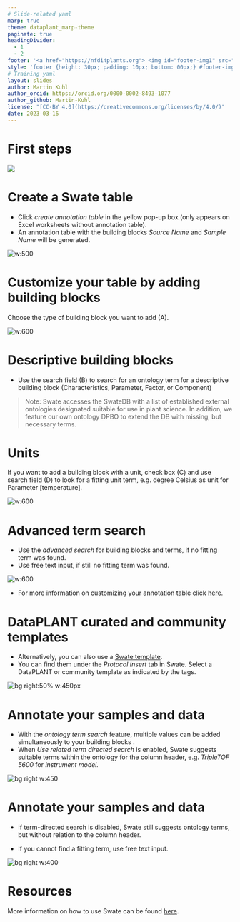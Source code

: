 ```yaml
---
# Slide-related yaml
marp: true
theme: dataplant_marp-theme
paginate: true
headingDivider: 
  - 1
  - 2
footer: '<a href="https://nfdi4plants.org"> <img id="footer-img1" src="../../images/_logos/DataPLANT/DataPLANT_logo_square_bg_transparent.svg"></a> <a href="https://creativecommons.org/licenses/by/4.0/"><img id="footer-img2" src="../../images/_logos/CreativeCommons/by.svg"> </a>'
style: 'footer {height: 30px; padding: 10px; bottom: 00px;} #footer-img1 {height: 30px; padding-left: 0px;} #footer-img2 {height: 20px; padding-left: 20px; opacity: 0.5;}'
# Training yaml
layout: slides
author: Martin Kuhl
author_orcid: https://orcid.org/0000-0002-8493-1077
author_github: Martin-Kuhl
license: "[CC-BY 4.0](https://creativecommons.org/licenses/by/4.0/)"
date: 2023-03-16
---
```


# First steps

![](../../images/_logos/Swate/Swate_logo_for_excel.svg) 


<!-- ################# -->
<!-- Source to slide(s) -->
<!-- ../../bricks/tutorial_swate_firstSteps-First_steps.md -->
<!-- ################# -->


# Create a Swate table

- Click *create annotation table* in the yellow pop-up box (only appears on Excel worksheets without annotation table). 
- An annotation table with the building blocks *Source Name* and *Sample Name* will be generated.  

![w:500](../../images/Swate-CreateAnnotationTable-Exp.jpg)


<!-- ################# -->
<!-- Source to slide(s) -->
<!-- ../../bricks/tutorial_swate_firstSteps-Create_a_Swate_table.md -->
<!-- ################# -->


# Customize your table by adding building blocks

Choose the type of building block you want to add (A).

![w:600](../../images/Swate-AddBuildingBlock-Exp.jpg)


<!-- ################# -->
<!-- Source to slide(s) -->
<!-- ../../bricks/tutorial_swate_firstSteps-Customize_your_table_by_adding_building_blocks.md -->
<!-- ################# -->


# Descriptive building blocks

- Use the search field (B) to search for an ontology term for a descriptive building block (Characteristics, Parameter, Factor, or Component)

> Note: Swate accesses the SwateDB with a list of established external ontologies designated suitable for use in plant science. In addition, we feature our own ontology DPBO to extend the DB with missing, but necessary terms.


<!-- ################# -->
<!-- Source to slide(s) -->
<!-- ../../bricks/tutorial_swate_firstSteps-Descriptive_building_blocks.md -->
<!-- ################# -->


# Units

If you want to add a building block with a unit, check box (C) and use search field (D) to look for a fitting unit term, e.g. degree Celsius as unit for Parameter \[temperature\].

![w:600](../../images/Swate-AddBuildingBlock-Exp.jpg)


<!-- ################# -->
<!-- Source to slide(s) -->
<!-- ../../bricks/tutorial_swate_firstSteps-Units.md -->
<!-- ################# -->


# Advanced term search

- Use the *advanced search* for building blocks and terms, if no fitting term was found.
- Use free text input, if still no fitting term was found.

![w:600](../../images/Swate-AddBuildingBlock-Exp.jpg)

- For more information on customizing your annotation table click [here](https://nfdi4plants.github.io/Swate-docs/docs/UserDocs/Docs03-Building-Blocks.html).


<!-- ################# -->
<!-- Source to slide(s) -->
<!-- ../../bricks/tutorial_swate_firstSteps-Advanced_term_search.md -->
<!-- ################# -->


# DataPLANT curated and community templates

- Alternatively, you can also use a [Swate template](https://github.com/nfdi4plants/Swate/wiki/Docs05-Templates). 
- You can find them under the *Protocol Insert* tab in Swate. Select a DataPLANT or community template as indicated by the tags.

![bg right:50% w:450px](../../images/swate_templates.svg)


<!-- ################# -->
<!-- Source to slide(s) -->
<!-- ../../bricks/tutorial_swate_firstSteps-DataPLANT_curated_and_community_templates.md -->
<!-- ################# -->


# Annotate your samples and data <!--fit-->

   
- With the *ontology term search* feature, multiple values can be added simultaneously to your building blocks .
- When *Use related term directed search* is enabled, Swate  suggests suitable terms within the ontology  for the column header, e.g.
*TripleTOF* *5600* for *instrument model.*

![bg right w:450](../../images/swate_ontologyTermSearch2.png)

# Annotate your samples and data <!--fit-->

- If term-directed search is disabled, Swate still suggests ontology terms, but without relation to the column header.

- If you cannot find a fitting term, use free text input.

![bg right w:400](../../images/swate_ontologyTermSearch2.png)


<!-- ################# -->
<!-- Source to slide(s) -->
<!-- ../../bricks/tutorial_swate_firstSteps-Annotate_your_samples_and_data.md -->
<!-- ################# -->


# Resources

More information on how to use Swate can be found [here](https://nfdi4plants.github.io/Swate-docs/index.html).

<!-- ################# -->
<!-- Source to slide(s) -->
<!-- ../../bricks/tutorial_swate_firstSteps-Resources.md -->
<!-- ################# -->


